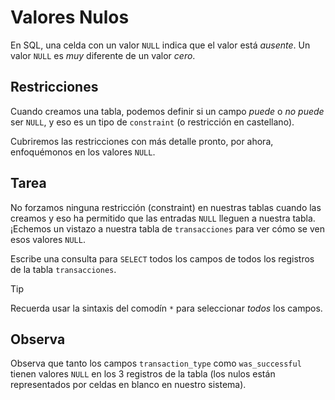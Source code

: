 # Valores Nulos

En SQL, una celda con un valor `NULL` indica que el valor está *ausente*. Un valor `NULL` es *muy* diferente de un valor *cero*.

## Restricciones

Cuando creamos una tabla, podemos definir si un campo *puede* o *no puede* ser `NULL`, y eso es un tipo de `constraint` (o restricción en castellano).

Cubriremos las restricciones con más detalle pronto, por ahora, enfoquémonos en los valores `NULL`.

## Tarea

No forzamos ninguna restricción (constraint) en nuestras tablas cuando las creamos y eso ha permitido que las entradas `NULL` lleguen a nuestra tabla. ¡Echemos un vistazo a nuestra tabla de `transacciones` para ver cómo se ven esos valores `NULL`.

Escribe una consulta para `SELECT` todos los campos de todos los registros de la tabla `transacciones`.

> [!TIP]
> Recuerda usar la sintaxis del comodín `*` para seleccionar *todos* los campos.

## Observa

Observa que tanto los campos `transaction_type` como `was_successful` tienen valores `NULL` en los 3 registros de la tabla (los nulos están representados por celdas en blanco en nuestro sistema). 